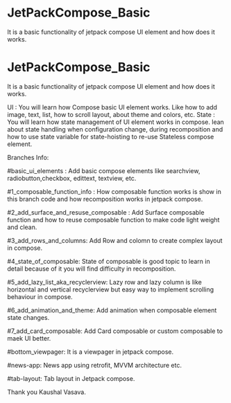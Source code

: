 # JetPackCompose_Basic
It is a basic functionality of jetpack compose UI element and how does it works.

# JetPackCompose_Basic
It is a basic functionality of jetpack compose UI element and how does it works.

UI : You will learn how Compose basic UI element works. Like how to add image, text, list, how to scroll layout, about theme and colors, etc.
State : You will learn how state management of UI element works in compose. lean about state handling 
        when configuration change, during recomposition and how to use state variable for state-hoisting to re-use 
        Stateless compose element.

Branches Info:

#basic_ui_elements : 
Add basic compose elements like searchview, radiobutton,checkbox, edittext, textview, etc.

#1_composable_function_info : 
How composable function works is show in this branch code and how recomposition works in jetpack compose.

#2_add_surface_and_resuse_composable :
Add Surface composable function and how to reuse composable function to make code light weight and clean.

#3_add_rows_and_columns: 
Add Row and colomn to create complex layout in compose.

#4_state_of_composable: 
State of composable is good topic to learn in detail because of it you will find difficulty in recomposition.

#5_add_lazy_list_aka_recyclerview:
Lazy row and lazy column is like horizontal and vertical recyclerview but easy way to implement scrolling behaviour in compose. 

#6_add_animation_and_theme:
Add animation when composable element state changes.

#7_add_card_composable:
Add Card composable or custom composable to maek UI better.

#bottom_viewpager: 
It is a viewpager in jetpack compose.

#news-app:
News app using retrofit, MVVM architecture etc.

#tab-layout: 
Tab layout in Jetpack compose.

Thank you 
Kaushal Vasava.

